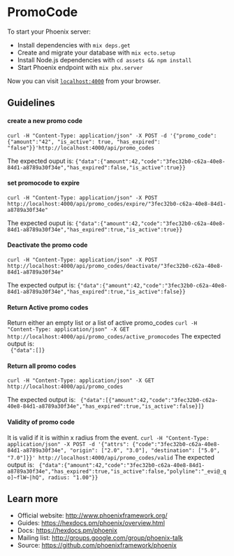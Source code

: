 # PromoCode

To start your Phoenix server:

  * Install dependencies with `mix deps.get`
  * Create and migrate your database with `mix ecto.setup`
  * Install Node.js dependencies with `cd assets && npm install`
  * Start Phoenix endpoint with `mix phx.server`

Now you can visit [`localhost:4000`](http://localhost:4000) from your browser.

## Guidelines
#### create a new promo code 
 `curl -H "Content-Type: application/json" -X POST -d '{"promo_code":{"amount":"42", "is_active": true, "has_expired": "false"}}'http://localhost:4000/api/promo_codes` 
    
The expected  ouput is:
   `{"data":{"amount":42,"code":"3fec32b0-c62a-40e8-84d1-a8789a30f34e","has_expired":false,"is_active":true}}`

#### set promocode to expire
`curl -H "Content-Type: application/json" -X POST  http://localhost:4000/api/promo_codes/expire/"3fec32b0-c62a-40e8-84d1-a8789a30f34e"`
    
  The expected  ouput is:
   `{"data":{"amount":42,"code":"3fec32b0-c62a-40e8-84d1-a8789a30f34e","has_expired":true,"is_active":true}}`
####  Deactivate the promo code
 `curl -H "Content-Type: application/json" -X POST  http://localhost:4000/api/promo_codes/deactivate/"3fec32b0-c62a-40e8-84d1-a8789a30f34e"`
 
The expected output is: 
 `{"data":{"amount":42,"code":"3fec32b0-c62a-40e8-84d1-a8789a30f34e","has_expired":true,"is_active":false}}`

#### Return Active promo codes 
Return either an empty list or a list of active promo_codes
    `curl -H "Content-Type: application/json" -X GET  http://localhost:4000/api/promo_codes/active_promocodes`
 The expected output is:  
 ` {"data":[]}`
#### Return all promo codes
   `curl -H "Content-Type: application/json" -X GET http://localhost:4000/api/promo_codes`
   
   The expected output is:
 ` {"data":[{"amount":42,"code":"3fec32b0-c62a-40e8-84d1-a8789a30f34e","has_expired":true,"is_active":false}]}`
#### Validity of promo code
It is valid if it is within x radius from the event.
 `curl -H "Content-Type: application/json" -X POST -d '{"attrs": {"code":"3fec32b0-c62a-40e8-84d1-a8789a30f34e", "origin": ["2.0", "3.0"], "destination": ["5.0", "7.0"]}}' http://localhost:4000/api/promo_codes/valid`
 The expected output is:
` {"data":{"amount":42,"code":"3fec32b0-c62a-40e8-84d1-a8789a30f34e","has_expired":true,"is_active":false,"polyline":"_evi@_qo]~flW~|hQ", radius: "1.00"}}`
 
## Learn more

  * Official website: http://www.phoenixframework.org/
  * Guides: https://hexdocs.pm/phoenix/overview.html
  * Docs: https://hexdocs.pm/phoenix
  * Mailing list: http://groups.google.com/group/phoenix-talk
  * Source: https://github.com/phoenixframework/phoenix